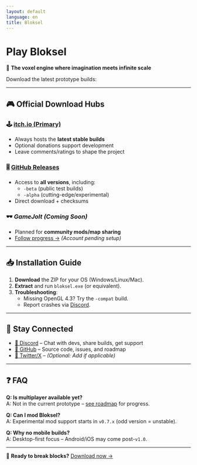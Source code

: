 ```yaml
---
layout: default
language: en
title: Bloksel
---
```


# Play Bloksel

🌌 **The voxel engine where imagination meets infinite scale**  

Download the latest prototype builds:  

---

## 🎮 Official Download Hubs  

### 🕹️ [itch.io (Primary)](https://metromansr.itch.io/bloksel)  
- Always hosts the **latest stable builds**  
- Optional donations support development  
- Leave comments/ratings to shape the project  

### 🎚️ [GitHub Releases](https://github.com/MetroManSR/Bloksel/releases)  
- Access to **all versions**, including:  
  - `-beta` (public test builds)  
  - `-alpha` (cutting-edge/experimental)  
- Direct download + checksums  

### 🕶️ *GameJolt (Coming Soon)*  
- Planned for **community mods/map sharing**  
- [Follow progress →](https://gamejolt.com/@MetroManSR) *(Account pending setup)*  

---

## 📥 Installation Guide  
1. **Download** the ZIP for your OS (Windows/Linux/Mac).  
2. **Extract** and run `bloksel.exe` (or equivalent).  
3. **Troubleshooting**:  
   - Missing OpenGL 4.3? Try the `-compat` build.  
   - Report crashes via [Discord](#-community).  

---

## 🔗 Stay Connected  
- [💬 Discord](https://discord.gg/r7RPWAeCZa) – Chat with devs, share builds, get support  
- [📜 GitHub](https://github.com/MetroManSR/Bloksel) – Source code, issues, and roadmap  
- [📣 Twitter/X](https://twitter.com/) – *(Optional: Add if applicable)*  

---

## ❓ FAQ  
**Q: Is multiplayer available yet?**  
A: Not in the current prototype – [see roadmap](https://github.com/MetroManSR/Bloksel/blob/main/ROADMAP.md) for progress.  

**Q: Can I mod Bloksel?**  
A: Experimental mod support starts in `v0.7.x` (odd version = unstable).  

**Q: Why no mobile builds?**  
A: Desktop-first focus – Android/iOS may come post-`v1.0`.  

---

🚀 **Ready to break blocks?** [Download now →](https://metromansr.itch.io/bloksel)  
